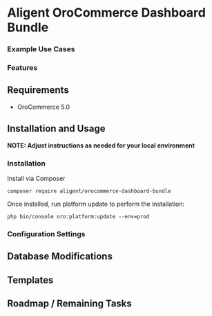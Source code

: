 Aligent OroCommerce Dashboard Bundle
==============================

### Example Use Cases

### Features


Requirements
-------------------
- OroCommerce 5.0

Installation and Usage
-------------------
**NOTE: Adjust instructions as needed for your local environment**

### Installation
Install via Composer
```shell
composer require aligent/orocommerce-dashboard-bundle
```

Once installed, run platform update to perform the installation:
```shell
php bin/console oro:platform:update --env=prod
```


### Configuration Settings


Database Modifications
-------------------

Templates
-------------------

Roadmap / Remaining Tasks
-------------------

